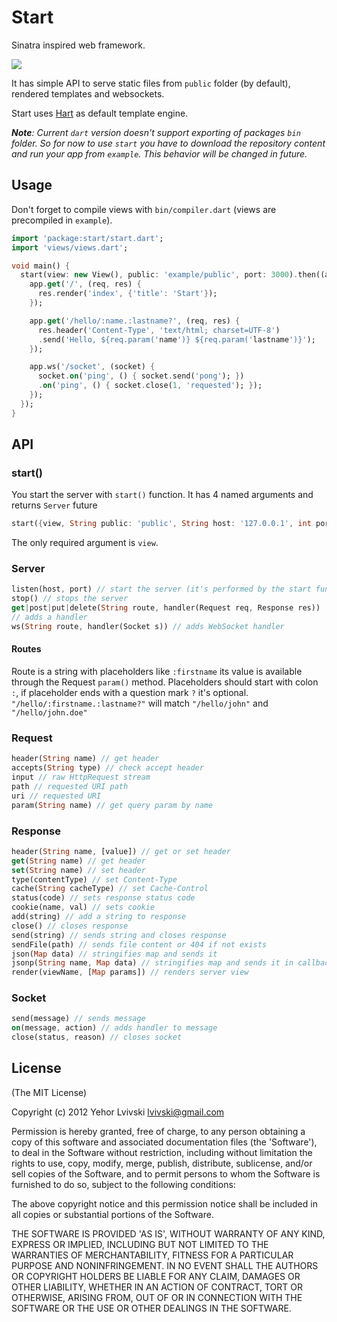 # Start
Sinatra inspired web framework.

[![](https://drone.io/lvivski/start/status.png)](https://drone.io/lvivski/start/latest)

It has simple API to serve static files from `public` folder (by default), rendered templates and websockets.

Start uses [Hart](https://github.com/lvivski/hart "lvivski/hart") as default template engine.

_**Note**: Current `dart` version doesn't support exporting of packages `bin` folder. So for now to use `start` you have to download the repository content and run your app from `example`. This behavior will be changed in future._

## Usage
Don't forget to compile views with `bin/compiler.dart` (views are precompiled in `example`).

```dart
import 'package:start/start.dart';
import 'views/views.dart';

void main() {
  start(view: new View(), public: 'example/public', port: 3000).then((app) {
    app.get('/', (req, res) {
      res.render('index', {'title': 'Start'});
    });

    app.get('/hello/:name.:lastname?', (req, res) {
      res.header('Content-Type', 'text/html; charset=UTF-8')
      .send('Hello, ${req.param('name')} ${req.param('lastname')}');
    });

    app.ws('/socket', (socket) {
      socket.on('ping', () { socket.send('pong'); })
      .on('ping', () { socket.close(1, 'requested'); });
    });
  });
}
```

## API

### start()
You start the server with `start()` function. It has 4 named arguments and returns `Server` future
```dart
start({view, String public: 'public', String host: '127.0.0.1', int port: 80})
```

The only required argument is `view`.

### Server
```dart
listen(host, port) // start the server (it's performed by the start function)
stop() // stops the server
get|post|put|delete(String route, handler(Request req, Response res))
// adds a handler
ws(String route, handler(Socket s)) // adds WebSocket handler
```

#### Routes
Route is a string with placeholders like `:firstname` its value is available through the Request `param()` method. Placeholders should start with colon `:`, if placeholder ends with a question mark `?` it's optional.
`"/hello/:firstname.:lastname?"` will match `"/hello/john"` and `"/hello/john.doe"`

### Request
```dart
header(String name) // get header
accepts(String type) // check accept header
input // raw HttpRequest stream
path // requested URI path
uri // requested URI
param(String name) // get query param by name
```

### Response
```dart
header(String name, [value]) // get or set header
get(String name) // get header
set(String name) // set header
type(contentType) // set Content-Type
cache(String cacheType) // set Cache-Control
status(code) // sets response status code
cookie(name, val) // sets cookie
add(string) // add a string to response
close() // closes response
send(string) // sends string and closes response
sendFile(path) // sends file content or 404 if not exists
json(Map data) // stringifies map and sends it
jsonp(String name, Map data) // stringifies map and sends it in callback as `name(data)`
render(viewName, [Map params]) // renders server view
```

### Socket
```dart
send(message) // sends message
on(message, action) // adds handler to message
close(status, reason) // closes socket
```

## License
(The MIT License)

Copyright (c) 2012 Yehor Lvivski <lvivski@gmail.com>

Permission is hereby granted, free of charge, to any person obtaining
a copy of this software and associated documentation files (the
'Software'), to deal in the Software without restriction, including
without limitation the rights to use, copy, modify, merge, publish,
distribute, sublicense, and/or sell copies of the Software, and to
permit persons to whom the Software is furnished to do so, subject to
the following conditions:

The above copyright notice and this permission notice shall be
included in all copies or substantial portions of the Software.

THE SOFTWARE IS PROVIDED 'AS IS', WITHOUT WARRANTY OF ANY KIND,
EXPRESS OR IMPLIED, INCLUDING BUT NOT LIMITED TO THE WARRANTIES OF
MERCHANTABILITY, FITNESS FOR A PARTICULAR PURPOSE AND NONINFRINGEMENT.
IN NO EVENT SHALL THE AUTHORS OR COPYRIGHT HOLDERS BE LIABLE FOR ANY
CLAIM, DAMAGES OR OTHER LIABILITY, WHETHER IN AN ACTION OF CONTRACT,
TORT OR OTHERWISE, ARISING FROM, OUT OF OR IN CONNECTION WITH THE
SOFTWARE OR THE USE OR OTHER DEALINGS IN THE SOFTWARE.
